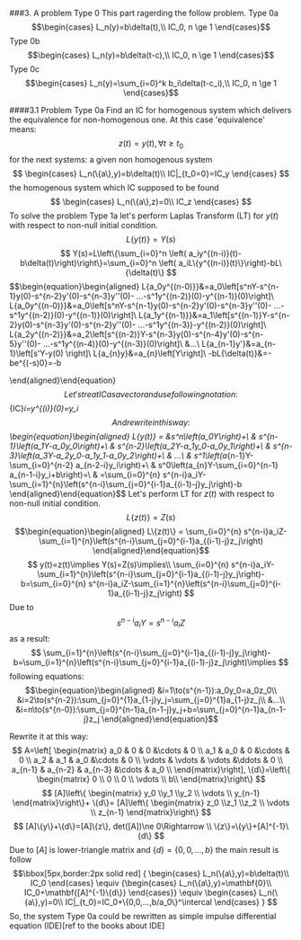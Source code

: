 ###3. A problem Type 0
This part ragerding the follow problem.
Type 0a
$$\begin{cases}
L_n(y)=b\delta(t),\\
IC_0, n \ge 1
\end{cases}$$
Type 0b
$$\begin{cases}
L_n(y)=b\delta(t-c),\\
IC_0, n \ge 1
\end{cases}$$
Type 0c
$$\begin{cases}
L_n(y)=\sum_{i=0}^k b_i\delta(t-c_i),\\
IC_0, n \ge 1
\end{cases}$$

####3.1 Problem Type 0a
Find an IC for homogenous system which delivers the equivalence for non-homogenous one.
At this case 'equivalence' means:
$$
z(t)=y(t), \forall t\ge  t_0 
$$
for the next systems: a given non homogenous system
$$
\begin{cases}
L_n(\{a\},y)=b\delta(t)\\
IC|_{t_0=0}=IC_y
\end{cases}
$$
the homogenous system which IC supposed to be found
$$
\begin{cases}
L_n(\{a\},z)=0\\
IC_z
\end{cases}
$$
To solve the problem Type 1a let's perform Laplas Transform (LT) for $y(t)$ with respect to non-null initial condition.
$$
L\{y(t)\}=Y(s)
$$
$$
Y(s)=L\left\{\sum_{i=0}^n \left( a_iy^{(n-i)}(t)-b\delta(t)\right)\right\}=\sum_{i=0}^n \left( a_iL\{y^{(n-i)}(t)\}\right)-bL\{\delta(t)\}
$$
$$\begin{equation}\begin{aligned}
L\{a_0y^{(n-0)}\}&=a_0\left[s^nY-s^{n-1}y(0)-s^{n-2}y'(0)-s^{n-3}y''(0)- ...-s^1y^{(n-2)}(0)-y^{(n-1)}(0)\right]\\
L\{a_0y^{(n-0)}\}&=a_0\left[s^nY-s^{n-1}y(0)-s^{n-2}y'(0)-s^{n-3}y''(0)- ...-s^1y^{(n-2)}(0)-y^{(n-1)}(0)\right]\\
L\{a_1y^{(n-1)}\}&=a_1\left[s^{(n-1)}Y-s^{n-2}y(0)-s^{n-3}y'(0)-s^{n-2}y''(0)- ...-s^1y^{(n-3)}-y^{(n-2)}(0)\right]\\
L\{a_2y^{(n-2)}\}&=a_2\left[s^{(n-2)}Y-s^{n-3}y(0)-s^{n-4}y'(0)-s^{n-5}y''(0)- ...-s^1y^{(n-4)}(0)-y^{(n-3)}(0)\right]\\
&...\\
L\{a_{n-1}y'\}&=a_{n-1}\left[s'Y-y(0) \right]\\
L\{a_{n}y\}&=a_{n}\left[Y\right]\\
-bL\{\delta(t)\}&=-be^{(-s)0}=-b

\end{aligned}\end{equation}$$
$$
$$
Let's treat IC as a vector and use following notation:
$$
{IC}_i=y^{(i)}(0)=y_i
$$
And rewrite in this way:
$$\begin{equation}\begin{aligned}
L\{y(t)\} = &s^n\left(a_0Y\right)+\\
  & s^{n-1}\left(a_1Y-a_0y_0\right)+\\
  & s^{n-2}\left(a_2Y-a_1y_0-a_0y_1\right)+\\
  & s^{n-3}\left(a_3Y-a_2y_0-a_1y_1-a_0y_2\right)+\\
  & ...\\
  & s^1\left(a_{n-1}Y-\sum_{i=0}^{n-2} a_{n-2-i}y_i\right)+\\
  & s^0\left(a_{n}Y-\sum_{i=0}^{n-1} a_{n-1-i}y_i+b\right)=\\
  & =\sum_{i=0}^{n} s^{n-i}a_iY-\sum_{i=1}^{n}\left(s^{n-i}\sum_{j=0}^{i-1}a_{(i-1)-j}y_j\right)-b
\end{aligned}\end{equation}$$
Let's perform LT for $z(t)$ with respect to non-null initial condition.
$$
L\{z(t)\}=Z(s)
$$
$$\begin{equation}\begin{aligned}
L\{z(t)\} = \sum_{i=0}^{n} s^{n-i}a_iZ-\sum_{i=1}^{n}\left(s^{n-i}\sum_{j=0}^{i-1}a_{(i-1)-j}z_j\right)
\end{aligned}\end{equation}$$
$$
y(t)=z(t)\implies Y(s)=Z(s)\implies\\
\sum_{i=0}^{n} s^{n-i}a_iY-\sum_{i=1}^{n}\left(s^{n-i}\sum_{j=0}^{i-1}a_{(i-1)-j}y_j\right)-b=\sum_{i=0}^{n} s^{n-i}a_iZ-\sum_{i=1}^{n}\left(s^{n-i}\sum_{j=0}^{i-1}a_{(i-1)-j}z_j\right)
$$
Due to
$$
s^{n-i}a_iY=s^{n-i}a_iZ
$$
as a result:
$$
\sum_{i=1}^{n}\left(s^{n-i}\sum_{j=0}^{i-1}a_{(i-1)-j}y_j\right)-b=\sum_{i=1}^{n}\left(s^{n-i}\sum_{j=0}^{i-1}a_{(i-1)-j}z_j\right)\implies
$$
following equations:
$$\begin{equation}\begin{aligned}
&i=1\to(s^{n-1}):a_0y_0=a_0z_0\\
&i=2\to(s^{n-2}):\sum_{j=0}^{1}a_{1-j}y_j=\sum_{j=0}^{1}a_{1-j}z_j\\
&...\\
&i=n\to(s^{n-0}):\sum_{j=0}^{n-1}a_{n-1-j}y_j+b=\sum_{j=0}^{n-1}a_{n-1-j}z_j
\end{aligned}\end{equation}$$

Rewrite it at this way:
$$
A=\left[
    \begin{matrix}
    a_0 & 0 & 0 &\cdots & 0 \\
    a_1 & a_0 & 0 &\cdots & 0 \\
    a_2 & a_1 & a_0 &\cdots & 0 \\
    \vdots & \vdots & \vdots &\ddots & 0 \\
    a_{n-1} & a_{n-2} & a_{n-3} &\cdots & a_0 \\
    \end{matrix}\right],
    \{d\}=\left\{
    \begin{matrix} 0 \\ 0 \\ 0 \\ \vdots \\ b\\ \end{matrix}\right\}
$$
$$
[A]\left\{
    \begin{matrix} y_0 \\y_1 \\y_2 \\ \vdots \\ y_{n-1} \end{matrix}\right\}+
    \{d\}=
    [A]\left\{
    \begin{matrix} z_0 \\z_1 \\z_2 \\ \vdots \\ z_{n-1} \end{matrix}\right\}
$$
$$
[A]\{y\}+\{d\}=[A]\{z\}, det([A])\ne 0\Rightarrow \\
\{z\}=\{y\}+[A]^{-1}\{d\}
$$
Due to $[A]$ is lower-triangle matrix and $\{d\}=\{0,0,...,b\}$ the main result is follow
$$\bbox[5px,border:2px solid red]
{
\begin{cases}
L_n(\{a\},y)=b\delta(t)\\
IC_0
\end{cases}
\equiv
{\begin{cases}
L_n(\{a\},y)=\mathbf{0}\\
IC_0+\mathbf{[A]^{-1}\{d\}}
\end{cases}}
\equiv
\begin{cases}
L_n(\{a\},y)=0\\
IC|_{t_0}=IC_0+\{0,0,...,b/a_0\}^\intercal
\end{cases}
}
$$
So, the system Type 0a could be rewritten as simple impulse differential equation (IDE)[ref to the books about IDE]
